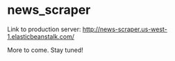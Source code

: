 # news_scraper
Link to production server: http://news-scraper.us-west-1.elasticbeanstalk.com/

More to come. Stay tuned!
